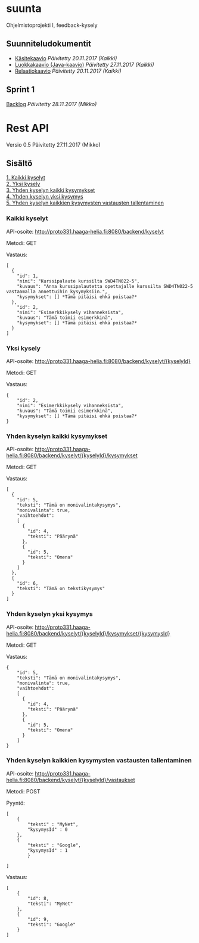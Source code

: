 # suunta
Ohjelmistoprojekti I, feedback-kysely


## Suunniteludokumentit

* [Käsitekaavio](documents/SWD4TN022-4_Suunta_kasitekaavio.vsdx) *Päivitetty 20.11.2017 (Kaikki)*
* [Luokkakaavio (Java-kaavio)](documents/SWD4TN022-4_Suunta_luokkakaavio.vsdx) *Päivitetty 27.11.2017 (Kaikki)*
* [Relaatiokaavio](documents/SWD4TN022-4_Suunta_relaatiokaavio.vsdx) *Päivitetty 20.11.2017 (Kaikki)*

## Sprint 1
[Backlog](documents/Suunta_Sprint1_Backlog.xlsx) *Päivitetty 28.11.2017 (Mikko)*

# Rest API

Versio 0.5
Päivitetty 27.11.2017 (Mikko)

## Sisältö

[1. Kaikki kyselyt](https://github.com/welski/suunta#kaikki-kyselyt)<br/>
[2. Yksi kysely](https://github.com/welski/suunta#yksi-kysely)<br/>
[3. Yhden kyselyn kaikki kysymykset](https://github.com/welski/suunta#yhden-kyselyn-kaikki-kysymykset)<br/>
[4. Yhden kyselyn yksi kysymys](https://github.com/welski/suunta#yhden-kyselyn-yksi-kysymys)<br/>
[5. Yhden kyselyn kaikkien kysymysten vastausten tallentaminen](https://github.com/welski/suunta#yhden-kyselyn-kaikkien-kysymysten-vastausten-tallentaminen)

### Kaikki kyselyt
API-osoite: http://proto331.haaga-helia.fi:8080/backend/kyselyt

Metodi: GET

Vastaus:
```
[
  {
	"id": 1,
	"nimi": "Kurssipalaute kurssilta SWD4TN022-5",
	"kuvaus": "Anna kurssipalautetta opettajalle kurssilta SWD4TN022-5 vastaamalla annettuihin kysymyksiin.",
	"kysymykset": [] *Tämä pitäisi ehkä poistaa?*
  },
	"id": 2,
	"nimi": "Esimerkkikysely vihanneksista",
	"kuvaus": "Tämä toimii esimerkkinä",
	"kysymykset": [] *Tämä pitäisi ehkä poistaa?*
  }
]
```

### Yksi kysely
API-osoite: http://proto331.haaga-helia.fi:8080/backend/kyselyt/{kyselyId}

Metodi: GET

Vastaus:
```
{
	"id": 2,
	"nimi": "Esimerkkikysely vihanneksista",
	"kuvaus": "Tämä toimii esimerkkinä",
	"kysymykset": [] *Tämä pitäisi ehkä poistaa?*
}

```

### Yhden kyselyn kaikki kysymykset
API-osoite: http://proto331.haaga-helia.fi:8080/backend/kyselyt/{kyselyId}/kysymykset

Metodi: GET

Vastaus:
```
[
  {
	"id": 5,
	"teksti": "Tämä on monivalintakysymys",
	"monivalinta": true,
	"vaihtoehdot": 
	[
	  {
		"id": 4,
		"teksti": "Päärynä"
	  },
	  {
		"id": 5,
		"teksti": "Omena"
	  }
	]
  },
  {
	"id": 6,
	"teksti": "Tämä on tekstikysymys"
  }
]
```

### Yhden kyselyn yksi kysymys
API-osoite: http://proto331.haaga-helia.fi:8080/backend/kyselyt/{kyselyId}/kysymykset/{kysymysId}

Metodi: GET

Vastaus:
```
{
	"id": 5,
	"teksti": "Tämä on monivalintakysymys",
	"monivalinta": true,
	"vaihtoehdot":
	[
	  {
	    "id": 4,
		"teksti": "Päärynä"
	  },
	  {
	    "id": 5,
		"teksti": "Omena"
	  }
	]
}

```

### Yhden kyselyn kaikkien kysymysten vastausten tallentaminen
API-osoite: http://proto331.haaga-helia.fi:8080/backend/kyselyt/{kyselyId}/vastaukset

Metodi: POST

Pyyntö:

```
[
	{
		"teksti" : "MyNet",
		"kysymysId" : 0
	},
	{
		"teksti" : "Google",
		"kysymysId" : 1
		}
	
]
```

Vastaus:
```
[
    {
        "id": 8,
        "teksti": "MyNet"
    },
    {
        "id": 9,
        "teksti": "Google"
    }
]
```
